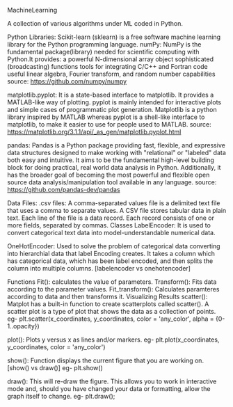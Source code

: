 MachineLearning

A collection of various algorithms under ML coded in Python.

Python Libraries:
Scikit-learn (sklearn) is a free software machine learning library for the Python programming language.
numPy: NumPy is the fundamental package(library) needed for scientific computing with Python.It provides:
a powerful N-dimensional array object
sophisticated (broadcasting) functions
tools for integrating C/C++ and Fortran code
useful linear algebra, Fourier transform, and random number capabilities
source: https://github.com/numpy/numpy

matplotlib.pyplot: It is a state-based interface to matplotlib. It provides a MATLAB-like way of plotting. pyplot is mainly intended for interactive plots and simple cases of programmatic plot generation. Matplotlib is a python library inspired by MATLAB whereas pyplot is a shell-like interface to matplotlib, to make it easier to use for people used to MATLAB.
source: https://matplotlib.org/3.1.1/api/_as_gen/matplotlib.pyplot.html

pandas: Pandas is a Python package providing fast, flexible, and expressive data structures designed to make working with "relational" or "labeled" data both easy and intuitive. It aims to be the fundamental high-level building block for doing practical, real world data analysis in Python. Additionally, it has the broader goal of becoming the most powerful and flexible open source data analysis/manipulation tool available in any language.
source: https://github.com/pandas-dev/pandas

Data Files:
.csv files: A comma-separated values file is a delimited text file that uses a comma to separate values. A CSV file stores tabular data in plain text. Each line of the file is a data record. Each record consists of one or more fields, separated by commas.
Classes
LabelEncoder: It is used to convert categorical text data into model-understandable numerical data.

OneHotEncoder: Used to solve the problem of categorical data converting into hierarchial data that label Encoding creates. It takes a column which has categorical data, which has been label encoded, and then splits the column into multiple columns. [labelencoder vs onehotencoder]

Functions
Fit(): calculates the value of parameters.
Transform(): Fits data according to the parameter values.
Fit_transform(): Calculates paramteres according to data and then transforms it.
Visualizing Results
scatter(): Matplot has a built-in function to create scatterplots called scatter(). A scatter plot is a type of plot that shows the data as a collection of points.
eg- plt.scatter(x_coordinates, y_coordinates, color = 'any_color', alpha = {0-1..opacity})

plot(): Plots y versus x as lines and/or markers.
eg- plt.plot(x_coordinates, y_coordinates, color = 'any_color')

show(): Function displays the current figure that you are working on. [show() vs draw()]
eg- plt.show()

draw(): This will re-draw the figure. This allows you to work in interactive mode and, should you have changed your data or formatting, allow the graph itself to change.
eg- plt.draw();
